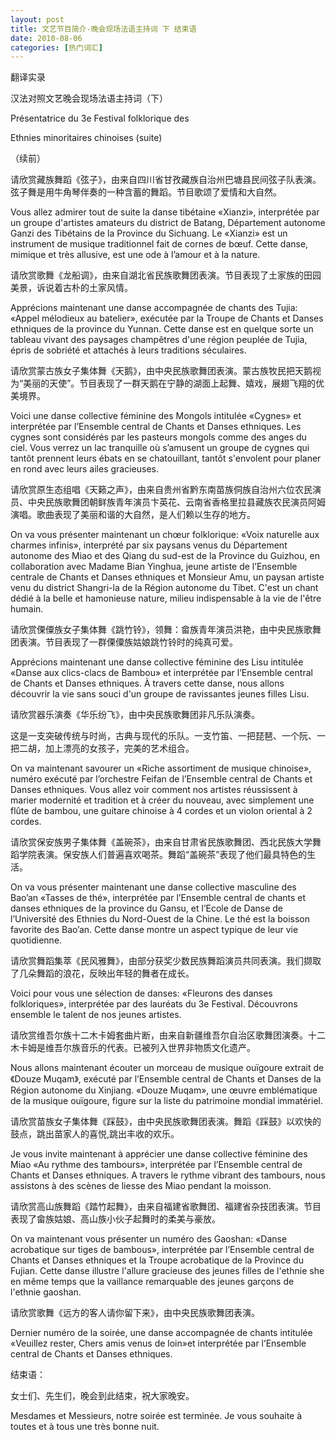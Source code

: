 ```yaml
---
layout: post
title: 文艺节目简介-晚会现场法语主持词 下 结束语
date: 2010-08-06
categories: [热门词汇]  
---
```


翻译实录

汉法对照文艺晚会现场法语主持词（下）

Présentatrice du 3e Festival folklorique des

Ethnies minoritaires chinoises (suite)

（续前）

请欣赏藏族舞蹈《弦子》，由来自四川省甘孜藏族自治州巴塘县民间弦子队表演。弦子舞是用牛角琴伴奏的一种含蓄的舞蹈。节目歌颂了爱情和大自然。

Vous allez admirer tout de suite la danse tibétaine «Xianzi», interprétée par un groupe d'artistes amateurs du district de Batang, Département autonome Ganzi des Tibétains de la Province du Sichuang. Le «Xianzi» est un instrument de musique traditionnel fait de cornes de bœuf. Cette danse, mimique et très allusive, est une ode à l’amour et à la nature.



请欣赏歌舞《龙船调》，由来自湖北省民族歌舞团表演。节目表现了土家族的田园美景，诉说着古朴的土家风情。

Apprécions maintenant une danse accompagnée de chants des Tujia: «Appel mélodieux au batelier», exécutée par la Troupe de Chants et Danses ethniques de la province du Yunnan. Cette danse est en quelque sorte un tableau vivant des paysages champêtres d'une région peuplée de Tujia, épris de sobriété et attachés à leurs traditions séculaires.



请欣赏蒙古族女子集体舞《天鹅》，由中央民族歌舞团表演。蒙古族牧民把天鹅视为“美丽的天使”。节目表现了一群天鹅在宁静的湖面上起舞、嬉戏，展翅飞翔的优美境界。

Voici une danse collective féminine des Mongols intitulée «Cygnes» et interprétée par l’Ensemble central de Chants et Danses ethniques. Les cygnes sont considérés par les pasteurs mongols comme des anges du ciel. Vous verrez un lac tranquille où s’amusent un groupe de cygnes qui tantôt prennent leurs ébats en se chatouillant, tantôt s'envolent pour planer en rond avec leurs ailes gracieuses.



请欣赏原生态组唱《天籁之声》，由来自贵州省黔东南苗族侗族自治州六位农民演员、中央民族歌舞团朝鲜族青年演员卞英花、云南省香格里拉县藏族农民演员阿姆演唱。歌曲表现了美丽和谐的大自然，是人们赖以生存的地方。

On va vous présenter maintenant un chœur folklorique: «Voix naturelle aux charmes infinis», interprété par six paysans venus du Département autonome des Miao et des Qiang du sud-est de la Province du Guizhou, en collaboration avec Madame Bian Yinghua, jeune artiste de l’Ensemble centrale de Chants et Danses ethniques et Monsieur Amu, un paysan artiste venu du district Shangri-la de la Région autonome du Tibet. C'est un chant dédié à la belle et hamonieuse nature, milieu indispensable à la vie de l'être humain.



请欣赏傈僳族女子集体舞《跳竹铃》，领舞：畲族青年演员洪艳，由中央民族歌舞团表演。节目表现了一群傈僳族姑娘跳竹铃时的纯真可爱。

Apprécions maintenant une danse collective féminine des Lisu intitulée «Danse aux clics-clacs de Bambou» et interprétée par l’Ensemble central de Chants et Danses ethniques. À travers cette danse, nous allons découvrir la vie sans souci d'un groupe de ravissantes jeunes filles Lisu.



请欣赏器乐演奏《华乐纷飞》，由中央民族歌舞团非凡乐队演奏。

这是一支突破传统与时尚，古典与现代的乐队。一支竹笛、一把琵琶、一个阮、一把二胡，加上漂亮的女孩子，完美的艺术组合。

On va maintenant savourer un «Riche assortiment de musique chinoise», numéro exécuté par l’orchestre Feifan de l’Ensemble central de Chants et Danses ethniques. Vous allez voir comment nos artistes réussissent à marier modernité et tradition et à créer du nouveau, avec simplement une flûte de bambou, une guitare chinoise à 4 cordes et un violon oriental à 2 cordes.



请欣赏保安族男子集体舞《盖碗茶》，由来自甘肃省民族歌舞团、西北民族大学舞蹈学院表演。保安族人们普遍喜欢喝茶。舞蹈“盖碗茶”表现了他们最具特色的生活。

On va vous présenter maintenant une danse collective masculine des Bao’an «Tasses de thé», interprétée par l’Ensemble central de chants et danses ethniques de la province du Gansu, et l’Ecole de Danse de l’Université des Ethnies du Nord-Ouest de la Chine. Le thé est la boisson favorite des Bao’an. Cette danse montre un aspect typique de leur vie quotidienne.



请欣赏舞蹈集萃《民风雅舞》，由部分获奖少数民族舞蹈演员共同表演。我们撷取了几朵舞蹈的浪花，反映出年轻的舞者在成长。

Voici pour vous une sélection de danses: «Fleurons des danses folkloriques», interprétée par des lauréats du 3e Festival. Découvrons ensemble le talent de nos jeunes artistes.



请欣赏维吾尔族十二木卡姆套曲片断，由来自新疆维吾尔自治区歌舞团演奏。十二木卡姆是维吾尔族音乐的代表。已被列入世界非物质文化遗产。

Nous allons maintenant écouter un morceau de musique ouïgoure extrait de 《Douze Muqam》, exécuté par l’Ensemble central de Chants et Danses de la Région autonome du Xinjiang. «Douze Muqam», une œuvre emblématique de la musique ouïgoure, figure sur la liste du patrimoine mondial immatériel.



请欣赏苗族女子集体舞《踩鼓》，由中央民族歌舞团表演。舞蹈《踩鼓》以欢快的鼓点，跳出苗家人的喜悦,跳出丰收的欢乐。

Je vous invite maintenant à apprécier une danse collective féminine des Miao «Au rythme des tambours», interprétée par l’Ensemble central de Chants et Danses ethniques. A travers le rythme vibrant des tambours, nous assistons à des scènes de liesse des Miao pendant la moisson.



请欣赏高山族舞蹈《踏竹起舞》，由来自福建省歌舞团、福建省杂技团表演。节目表现了畲族姑娘、高山族小伙子起舞时的柔美与豪放。

On va maintenant vous présenter un numéro des Gaoshan: «Danse acrobatique sur tiges de bambous», interprétée par l’Ensemble central de Chants et Danses ethniques et la Troupe acrobatique de la Province du Fujian. Cette danse illustre l'allure gracieuse des jeunes filles de l'ethnie she en même temps que la vaillance remarquable des jeunes garçons de l'ethnie gaoshan.



请欣赏歌舞《远方的客人请你留下来》，由中央民族歌舞团表演。

Dernier numéro de la soirée, une danse accompagnée de chants intitulée «Veuillez rester, Chers amis venus de loin»et interprétée par l’Ensemble central de Chants et Danses ethniques.



结束语：

女士们、先生们，晚会到此结束，祝大家晚安。

Mesdames et Messieurs, notre soirée est terminée. Je vous souhaite à toutes et à tous une très bonne nuit.
